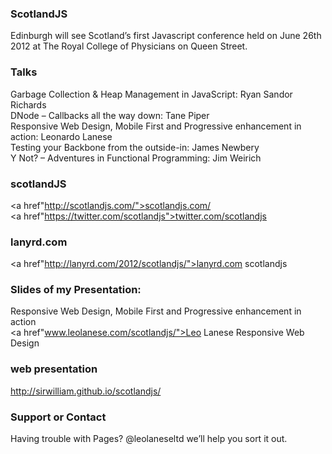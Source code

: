 ### ScotlandJS
Edinburgh will see Scotland’s first Javascript conference held on June 26th 2012 at The Royal College of Physicians on Queen Street.

### Talks
Garbage Collection & Heap Management in JavaScript: Ryan Sandor Richards<br>
DNode – Callbacks all the way down: Tane Piper<br>
Responsive Web Design, Mobile First and Progressive enhancement in action: Leonardo Lanese<br>
Testing your Backbone from the outside-in: James Newbery<br>
Y Not? – Adventures in Functional Programming: Jim Weirich<br>

### scotlandJS
<a href"http://scotlandjs.com/">scotlandjs.com/</a><br>
<a href"https://twitter.com/scotlandjs">twitter.com/scotlandjs</a>

### lanyrd.com
<a href"http://lanyrd.com/2012/scotlandjs/">lanyrd.com scotlandjs </a>

### Slides of my Presentation:
Responsive Web Design, Mobile First and Progressive enhancement in action<br>
<a href"www.leolanese.com/scotlandjs/">Leo Lanese Responsive Web Design</a>

### web presentation
<a href="http://sirwilliam.github.io/scotlandjs/">http://sirwilliam.github.io/scotlandjs/</a>

### Support or Contact
Having trouble with Pages? @leolaneseltd we’ll help you sort it out.
